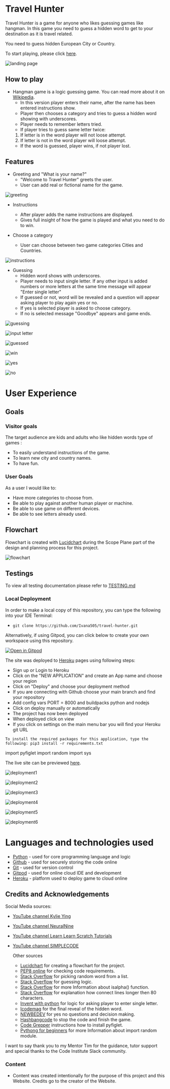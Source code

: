 # Travel Hunter
Travel Hunter is a game for anyone who likes guessing games like hangman.
In this game you need to guess a hidden word to get to your destination as it is travel related.

You need to guess hidden European City or Country.

To start playing, please click [here](https://travel-hunter1.herokuapp.com/).

![landing page](documentation/images/landing-page.png)

## How to play
  - Hangman game is a logic guessing game. You can read more about it on [Wikipedia](https://en.wikipedia.org/wiki/Hangman_(game)).
    - In this version player enters their name, after the name has been entered instructions show.
    - Player then chooses a category and tries to guess a hidden word showing with underscores.
    - Player needs to remember letters tried.
    - If player tries to guess same letter twice: 
    1. If letter is in the word player will not loose attempt.
    2. If letter is not in the word player will loose attempt.
    - If the word is guessed, player wins, if not player lost.


## Features
- Greeting and "What is your name?"
    - "Welcome to Travel Hunter" greets the user.
    - User can add real or fictional name for the game.

![greeting](documentation/images/landing-page.png)

- Instructions
     - After player adds the name instructions are displayed.
     - Gives full insight of how the game is played and what you need to do to win.

- Choose a category
     - User can choose between two game categories Cities and Countries.

![instructions](documentation/images/instructions.png)

- Guessing
     - Hidden word shows with underscores. 
     - Player needs to input single letter. If any other input is added numbers or more letters at the same time message will appear "Enter single letter"
     - If guessed or not, word will be revealed and a question will appear asking player to play again yes or no.
     - If yes is selected player is asked to choose category.
     - If no is selected message "Goodbye" appears and game ends.

![guessing](documentation/images/guessing.png)

![input letter](documentation/images/testing-input.png)

![guessed](documentation/images/guessed.png)

![win](documentation/images/win.png)

![yes](documentation/images/yes.png)

![no](documentation/images/no.png)


# User Experience

## Goals

### Visitor goals

The target audience are kids and adults who like hidden words type of games : 

- To easily understand instructions of the game.
- To learn new city and country names.
- To have fun.

### User Goals

As a user I would like to:

- Have more categories to choose from.
- Be able to play against another human player or machine.
- Be able to use game on different devices.
- Be able to see letters already used. 


## Flowchart
Flowchart is created with [Lucidchart](https://www.lucidchart.com/pages/) during the Scope Plane part of the design and planning process for this project.

![flowchart](documentation/images/flowchart.png)


## Testings

To view all testing documentation please refer to [TESTING.md](TESTING.md)

### Local Deployment

In order to make a local copy of this repository, you can type the following into your IDE Terminal:

- `git clone https://github.com/Ivana505/travel-hunter.git` 

Alternatively, if using Gitpod, you can click below to create your own workspace using this repository.

[![Open in Gitpod](https://gitpod.io/button/open-in-gitpod.svg)](https://gitpod.io/#https://github.com/Ivana505/travel-hunter)

The site was deployed to [Heroku](https://heroku.com/) pages using following steps: 
   - Sign up or Login to Heroku 
   - Click on the "NEW APPLICATION" and create an App name and choose your region
   - Click on "Deploy" and choose your deployment method
   - If you are connecting with Github choose your main branch and find your repository
   - Add config vars PORT = 8000 and buildpacks python and nodejs
   - Click on deploy manually or automatically
   - The project has now been deployed
   - When deployed click on view
   - If you click on settings on the main menu bar you will find your Heroku git URL

    To install the required packages for this application, type the following: pip3 install -r requirements.txt

import pyfiglet
import random
import sys
   

The live site can be previewed [here](https://travel-hunter1.herokuapp.com/).

![deployment1](documentation/images/heroku-deployment1.png)

![deployment2](documentation/images/heroku-deployment2.png)

![deployment3](documentation/images/heroku-deployment3.png)

![deployment4](documentation/images/heroku-deployment4.png)

![deployment5](documentation/images/heroku-deployment5.png)

![deployment6](documentation/images/heroku-deployment6.png)


  # Languages and technologies used
- [Python](https://www.python.org/) - used for core programming language and logic
- [Github](https://github.com/) - used for securely storing the code online
- [Git](https://git-scm.com/) - used for version control
- [Gitpod](https://www.gitpod.io/) - used for online cloud IDE and development
- [Heroku](https://heroku.com/) - platform used to deploy game to cloud online


## Credits and Acknowledgements

  Social Media sources:
- [YouTube channel Kylie Ying](https://www.youtube.com/watch?v=cJJTnI22IF8)
- [YouTube channel NeuralNine](https://www.youtube.com/watch?v=5x6iAKdJB6U)
- [YouTube channel Learn Learn Scratch Tutorials](https://www.youtube.com/watch?v=U1aUteSg2a4)
- [YouTube channel SIMPLECODE](https://www.youtube.com/watch?v=q9nSmJu0cxI)

  Other sources
  - [Lucidchart](https://www.lucidchart.com/pages/) for creating a flowchart for the project.
  - [PEP8 online](http://pep8online.com/) for checking code requirements.
  - [Stack Overflow](https://stackoverflow.com/questions/4394145/picking-a-random-word-from-a-list-in-python) for picking random word from a list.
  - [Stack Overflow](https://stackoverflow.com/questions/58467922/how-can-i-show-the-guessed-letters-of-a-word-guesser-in-order-python) for guessing logic.
  - [Stack Overflow](https://stackoverflow.com/questions/39199188/how-do-i-only-allow-letters-when-asking-for-a-name-in-python/39199261) for more Information about isalpha() function.
  - [Stack Overflow](https://stackoverflow.com/questions/2070684/how-can-i-make-my-python-code-stay-under-80-characters-a-line) for explanation how connect lines longer then 80 characters.
  - [Invent with python](https://inventwithpython.com/invent4thed/chapter8.html) for logic for asking player to enter single letter.
  - [Icodemag](https://icodemag.com/creating-a-simple-hangman-game-in-python/) for the final reveal of the hidden word.
  - [NEWBEDEV](https://newbedev.com/how-to-ask-a-yes-or-no-question-in-python-code-example) for yes no questions and decision making.
  - [Hashbangcode](https://www.hashbangcode.com/article/stopping-code-execution-python) to stop the code and finish the game.
  - [Code Grepper](https://www.codegrepper.com/code-examples/whatever/No+module+named+%27pyfiglet%27) instructions how to install pyfiglet.
  - [Pythong for beginners](https://www.pythonforbeginners.com/random/how-to-use-the-random-module-in-python) for more Information about import random module.

I want to say thank you to my Mentor Tim for the guidance, tutor support and special thanks to the Code Institute Slack community.

### Content
 - Content was created intentionally for the purpose of this project and this Website. Credits go to the creator of the Website.




